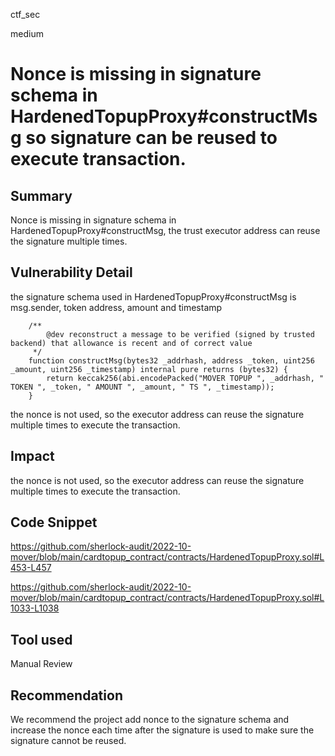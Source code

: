 ctf_sec

medium

# Nonce is missing in signature schema in HardenedTopupProxy#constructMsg so signature can be reused to execute transaction.

## Summary

Nonce is missing in signature schema in HardenedTopupProxy#constructMsg, the trust executor address can reuse the signature multiple times.

## Vulnerability Detail

the signature schema used in HardenedTopupProxy#constructMsg is msg.sender, token address, amount and timestamp

```solidity
    /**
        @dev reconstruct a message to be verified (signed by trusted backend) that allowance is recent and of correct value
     */
    function constructMsg(bytes32 _addrhash, address _token, uint256 _amount, uint256 _timestamp) internal pure returns (bytes32) {
        return keccak256(abi.encodePacked("MOVER TOPUP ", _addrhash, " TOKEN ", _token, " AMOUNT ", _amount, " TS ", _timestamp));
    }
```

the nonce is not used, so the executor address can reuse the signature multiple times to execute the transaction.

## Impact

the nonce is not used, so the executor address can reuse the signature multiple times to execute the transaction.

## Code Snippet

https://github.com/sherlock-audit/2022-10-mover/blob/main/cardtopup_contract/contracts/HardenedTopupProxy.sol#L453-L457

https://github.com/sherlock-audit/2022-10-mover/blob/main/cardtopup_contract/contracts/HardenedTopupProxy.sol#L1033-L1038

## Tool used

Manual Review

## Recommendation

We recommend the project add nonce to the signature schema and increase the nonce each time after the signature is used to make sure the signature cannot be reused.
